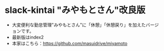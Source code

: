 # slack-kintai "みやもとさん"改良版
- 大変便利な勤怠管理"みやもとさん"に「休憩」「休憩戻り」を加えたバージョンです。
- 最新版はindex2
- 本家はこちら：https://github.com/masuidrive/miyamoto
